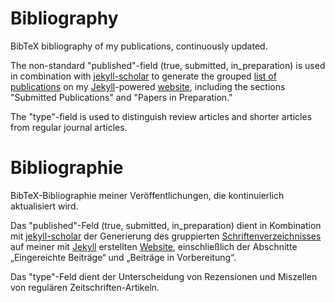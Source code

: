 # Bibliography
BibTeX bibliography of my publications, continuously updated.

The non-standard "published"-field (true, submitted, in_preparation) is used in combination with [jekyll-scholar](url) to generate the grouped [list of publications](https://www.stefangroth.com/publications) on my [Jekyll](http://www.jekyllrb.com)-powered [website](https://www.stefangroth.com), including the sections "Submitted Publications" and "Papers in Preparation."

The "type"-field is used to distinguish review articles and shorter articles from regular journal articles.

# Bibliographie
BibTeX-Bibliographie meiner Veröffentlichungen, die kontinuierlich aktualisiert wird. 

Das "published"-Feld (true, submitted, in_preparation) dient in Kombination mit [jekyll-scholar](url) der Generierung des gruppierten [Schriftenverzeichnisses](https://www.stefangroth.com/publications) auf meiner mit [Jekyll](http://www.jekyllrb.com) erstellten [Website](https://www.stefangroth.com), einschließlich der Abschnitte „Eingereichte Beiträge“ und „Beiträge in Vorbereitung“.

Das "type"-Feld dient der Unterscheidung von Rezensionen und Miszellen von regulären Zeitschriften-Artikeln.  
